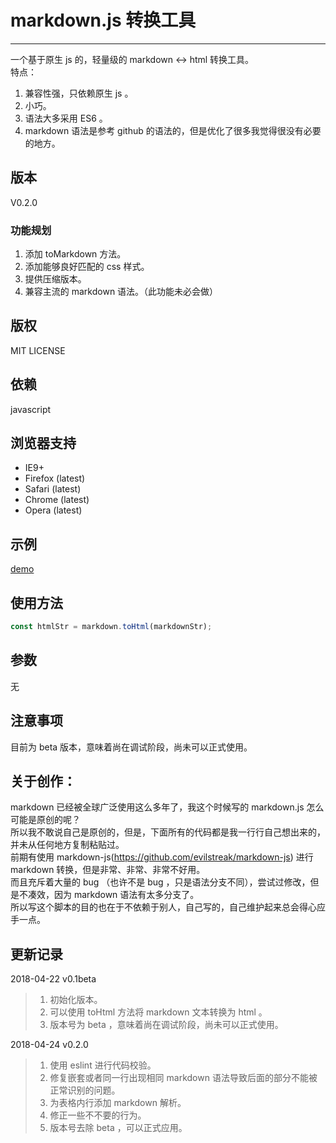# markdown.js 转换工具  
---  
一个基于原生 js 的，轻量级的 markdown <-> html 转换工具。    
特点：  
1. 兼容性强，只依赖原生 js 。  
2. 小巧。  
3. 语法大多采用 ES6 。  
4. markdown 语法是参考 github 的语法的，但是优化了很多我觉得很没有必要的地方。  

## 版本  
V0.2.0  

### 功能规划  

1. 添加 toMarkdown 方法。  
2. 添加能够良好匹配的 css 样式。  
3. 提供压缩版本。  
4. 兼容主流的 markdown 语法。（此功能未必会做）  
  
## 版权  
MIT LICENSE  
  
## 依赖  
javascript  
  
## 浏览器支持  

* IE9+  
* Firefox (latest)  
* Safari (latest)  
* Chrome (latest)  
* Opera (latest)  
  
## 示例  
[demo](https://huangjunsen.github.io/markdown.js/demo/demo.html)  
  
## 使用方法  
```javascript  
const htmlStr = markdown.toHtml(markdownStr);  
```  
  
## 参数  
无  
  
## 注意事项  
目前为 beta 版本，意味着尚在调试阶段，尚未可以正式使用。  
  
## 关于创作：  
markdown 已经被全球广泛使用这么多年了，我这个时候写的 markdown.js 怎么可能是原创的呢？  
所以我不敢说自己是原创的，但是，下面所有的代码都是我一行行自己想出来的，并未从任何地方复制粘贴过。  
前期有使用 markdown-js(https://github.com/evilstreak/markdown-js) 进行 markdown 转换，但是非常、非常、非常不好用。  
而且充斥着大量的 bug （也许不是 bug ，只是语法分支不同），尝试过修改，但是不凑效，因为 markdown 语法有太多分支了。  
所以写这个脚本的目的也在于不依赖于别人，自己写的，自己维护起来总会得心应手一点。  

## 更新记录  
2018-04-22 v0.1beta  
> 1. 初始化版本。  
> 2. 可以使用 toHtml 方法将 markdown 文本转换为 html 。  
> 3. 版本号为 beta ，意味着尚在调试阶段，尚未可以正式使用。  

2018-04-24 v0.2.0  
> 1. 使用 eslint 进行代码校验。  
> 2. 修复嵌套或者同一行出现相同 markdown 语法导致后面的部分不能被正常识别的问题。  
> 3. 为表格内行添加 markdown 解析。  
> 4. 修正一些不不要的行为。  
> 5. 版本号去除 beta ，可以正式应用。  
